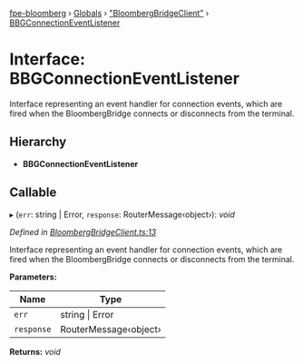 [fpe-bloomberg](../README.md) › [Globals](../globals.md) › ["BloombergBridgeClient"](../modules/_bloombergbridgeclient_.md) › [BBGConnectionEventListener](_bloombergbridgeclient_.bbgconnectioneventlistener.md)

# Interface: BBGConnectionEventListener

Interface representing an event handler for connection events, which are fired
when the BloombergBridge connects or disconnects from the terminal.

## Hierarchy

* **BBGConnectionEventListener**

## Callable

▸ (`err`: string | Error, `response`: RouterMessage‹object›): *void*

*Defined in [BloombergBridgeClient.ts:13](https://github.com/ChartIQ/fpe-bloomberg/blob/d2bbd4e/src/clients/BloombergBridgeClient/BloombergBridgeClient.ts#L13)*

Interface representing an event handler for connection events, which are fired
when the BloombergBridge connects or disconnects from the terminal.

**Parameters:**

Name | Type |
------ | ------ |
`err` | string &#124; Error |
`response` | RouterMessage‹object› |

**Returns:** *void*
